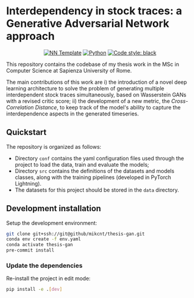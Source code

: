 # Interdependency in stock traces: a Generative Adversarial Network approach

<p align="center">
    <a href="https://github.com/grok-ai/nn-template"><img alt="NN Template" src="https://shields.io/badge/nn--template-0.0.2-emerald?style=flat&labelColor=gray"></a>
    <a href="https://www.python.org/downloads/"><img alt="Python" src="https://img.shields.io/badge/python-3.9-blue.svg"></a>
    <a href="https://black.readthedocs.io/en/stable/"><img alt="Code style: black" src="https://img.shields.io/badge/code%20style-black-000000.svg"></a>
</p>

This repository contains the codebase of my thesis work in the MSc in Computer Science at Sapienza University of Rome.

The main contributions of this work are i) the introduction of a novel deep learning architecture to solve the problem of generating multiple interdependent stock traces simultaneously, based on Wasserstein GANs with a revised critic score; ii) the development of a new metric, the *Cross-Correlation Distance*, to keep track of the model's ability to capture the interdependence aspects in the generated timeseries.


## Quickstart
The repository is organized as follows:
* Directory `conf` contains the yaml configuration files used through the project to load the data, train and evaluate the models;
* Directory `src` contains the definitions of the datasets and models classes, along with the training pipelines (developed in PyTorch Lightning).
* The datasets for this project should be stored in the `data` directory.

## Development installation

Setup the development environment:

```bash
git clone git+ssh://git@github/mikcnt/thesis-gan.git
conda env create -f env.yaml
conda activate thesis-gan
pre-commit install
```


### Update the dependencies

Re-install the project in edit mode:

```bash
pip install -e .[dev]
```
